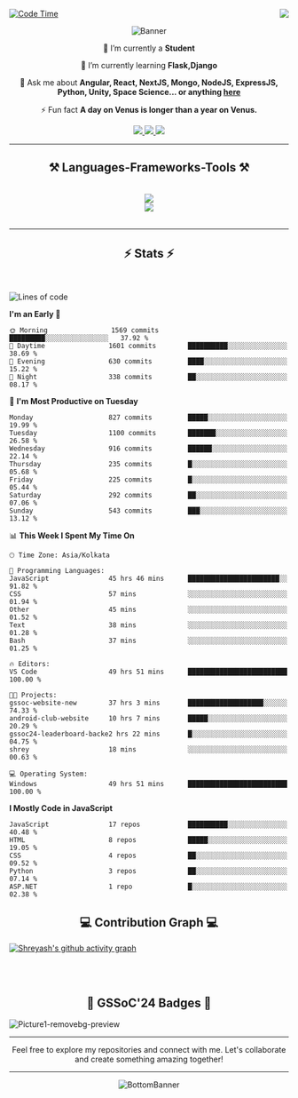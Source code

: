 <div>
 
<img align="right" src="https://visitor-badge.laobi.icu/badge?page_id=shreyash3087.shreyash3087" />

 [![Code Time](https://wakatime.com/badge/user/cd5f70df-e644-46f4-a03b-e1ce78615131.svg)](https://wakatime.com/@cd5f70df-e644-46f4-a03b-e1ce78615131)
 
</div>


<div align="center">
 
![Banner](https://github.com/user-attachments/assets/fe33d289-b057-4d85-ad76-3103802aa9e1)

</div>


<div align="center">
 
 🔭 I’m currently a **Student** 
 
 🌱 I’m currently learning **Flask,Django**

💬 Ask me about **Angular, React, NextJS, Mongo, NodeJS, ExpressJS, Python, Unity, Space Science... or anything [here](https://github.com/shreyash3087/shreyash3087/issues)**

⚡ Fun fact **A day on Venus is longer than a year on Venus.**

</div>
 
<div align="center"> 
  <a href="mailto:shreyash3087@gmail.com">
    <img src="https://img.shields.io/badge/Gmail-333333?style=for-the-badge&logo=gmail&logoColor=red" />
  </a>
  <a href="https://www.linkedin.com/in/shreyash-srivastava-1a1161280" target="_blank">
    <img src="https://img.shields.io/badge/LinkedIn-0077B5?style=for-the-badge&logo=linkedin&logoColor=white" target="_blank" />
  </a>
  <a href="https://github.com/shreyash3087" target="_blank">
     <img src="https://img.shields.io/badge/Github-FF5722?style=for-the-badge&logo=github&logoColor=white" target="_blank" />
  </a>
</div>
<hr/>
 
<h2 align="center">⚒️ Languages-Frameworks-Tools ⚒️</h2>
<br/>
<div align="center">
    <img src="https://skillicons.dev/icons?i=react,bootstrap,html,css,vscode,github,figma,cpp,vercel,netlify" /><br>
    <img src="https://skillicons.dev/icons?i=tailwind,git,nodejs,python,javascript,typescript,express,firebase,mongodb,nextjs,unity,azure,blender" /><br>
</div>

<br/>
<hr/>

<h2 align="center">⚡ Stats ⚡</h2>

<br>
<div>
 
 
<!--START_SECTION:waka-->
![Lines of code](https://img.shields.io/badge/From%20Hello%20World%20I%27ve%20Written-1.1%20million%20lines%20of%20code-blue)

**I'm an Early 🐤** 

```text
🌞 Morning                1569 commits        █████████░░░░░░░░░░░░░░░░   37.92 % 
🌆 Daytime                1601 commits        ██████████░░░░░░░░░░░░░░░   38.69 % 
🌃 Evening                630 commits         ████░░░░░░░░░░░░░░░░░░░░░   15.22 % 
🌙 Night                  338 commits         ██░░░░░░░░░░░░░░░░░░░░░░░   08.17 % 
```
📅 **I'm Most Productive on Tuesday** 

```text
Monday                   827 commits         █████░░░░░░░░░░░░░░░░░░░░   19.99 % 
Tuesday                  1100 commits        ███████░░░░░░░░░░░░░░░░░░   26.58 % 
Wednesday                916 commits         ██████░░░░░░░░░░░░░░░░░░░   22.14 % 
Thursday                 235 commits         █░░░░░░░░░░░░░░░░░░░░░░░░   05.68 % 
Friday                   225 commits         █░░░░░░░░░░░░░░░░░░░░░░░░   05.44 % 
Saturday                 292 commits         ██░░░░░░░░░░░░░░░░░░░░░░░   07.06 % 
Sunday                   543 commits         ███░░░░░░░░░░░░░░░░░░░░░░   13.12 % 
```


📊 **This Week I Spent My Time On** 

```text
🕑︎ Time Zone: Asia/Kolkata

💬 Programming Languages: 
JavaScript               45 hrs 46 mins      ███████████████████████░░   91.82 % 
CSS                      57 mins             ░░░░░░░░░░░░░░░░░░░░░░░░░   01.94 % 
Other                    45 mins             ░░░░░░░░░░░░░░░░░░░░░░░░░   01.52 % 
Text                     38 mins             ░░░░░░░░░░░░░░░░░░░░░░░░░   01.28 % 
Bash                     37 mins             ░░░░░░░░░░░░░░░░░░░░░░░░░   01.25 % 

🔥 Editors: 
VS Code                  49 hrs 51 mins      █████████████████████████   100.00 % 

🐱‍💻 Projects: 
gssoc-website-new        37 hrs 3 mins       ███████████████████░░░░░░   74.33 % 
android-club-website     10 hrs 7 mins       █████░░░░░░░░░░░░░░░░░░░░   20.29 % 
gssoc24-leaderboard-backe2 hrs 22 mins       █░░░░░░░░░░░░░░░░░░░░░░░░   04.75 % 
shrey                    18 mins             ░░░░░░░░░░░░░░░░░░░░░░░░░   00.63 % 

💻 Operating System: 
Windows                  49 hrs 51 mins      █████████████████████████   100.00 % 
```

**I Mostly Code in JavaScript** 

```text
JavaScript               17 repos            ██████████░░░░░░░░░░░░░░░   40.48 % 
HTML                     8 repos             █████░░░░░░░░░░░░░░░░░░░░   19.05 % 
CSS                      4 repos             ██░░░░░░░░░░░░░░░░░░░░░░░   09.52 % 
Python                   3 repos             ██░░░░░░░░░░░░░░░░░░░░░░░   07.14 % 
ASP.NET                  1 repo              █░░░░░░░░░░░░░░░░░░░░░░░░   02.38 % 
```




<!--END_SECTION:waka-->

</div>

<div>
  <div align="center" ><h2 align="center">💻 Contribution Graph 💻</h2></div>
 
  [![Shreyash's github activity graph](https://github-readme-activity-graph.vercel.app/graph?username=shreyash3087&hide_border=true&theme=github)](https://github.com/ashutosh00710/github-readme-activity-graph)
 
</div>

<br/><br/>

<h2 align="center">🔰 GSSoC'24 Badges 🔰</h2>

![Picture1-removebg-preview](https://github.com/user-attachments/assets/4ece96a5-043a-44df-b51b-40738d3603ff)

<div align="center"> 
  <hr/>
  Feel free to explore my repositories and connect with me. Let's collaborate and create something amazing together!
  <hr/>
</div>

<div align="center">
 
![BottomBanner](https://github.com/user-attachments/assets/7afe064f-9b9f-401d-bec1-35c8625bb3dc)

</div>

